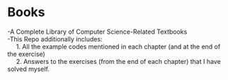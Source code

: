 # Books
-A Complete Library of Computer Science-Related Textbooks  <br>
-This Repo additionally includes: <br>
&nbsp;&nbsp;&nbsp;&nbsp;&nbsp;1. All the example codes mentioned in each chapter (and at the end of the exercise) <br>
&nbsp;&nbsp;&nbsp;&nbsp;&nbsp;2. Answers to the exercises (from the end of each chapter) that I have solved myself. 


